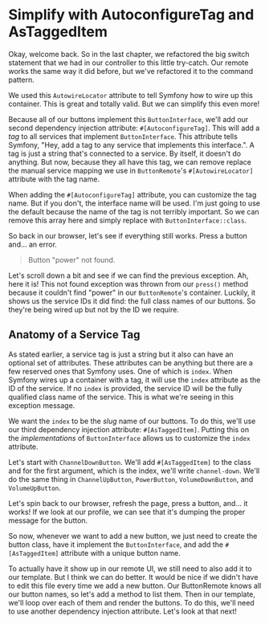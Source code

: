 # Simplify with AutoconfigureTag and AsTaggedItem

Okay, welcome back. So in the last chapter, we refactored the big switch statement that
we had in our controller to this little try-catch. Our remote works the same way it did
before, but we've refactored it to the command pattern.

We used this `AutowireLocator` attribute to tell Symfony how to wire up this
container. This is great and totally valid. But we can simplify this even more!

Because all of our buttons implement this `ButtonInterface`, we'll add our second
dependency injection attribute: `#[AutoconfigureTag]`. This will add a _tag_ to all services that
implement `ButtonInterface`. This attribute tells Symfony, "Hey, add a tag to any service
that implements this interface.". A tag is just a string that's connected to a service.
By itself, it doesn't do anything. But now, because they all have this tag, we can remove
replace the manual service mapping we use in `ButtonRemote`'s `#[AutowireLocator]` attribute
with the tag name.

When adding the `#[AutoconfigureTag]` attribute, you can customize the tag name. But if you
don't, the interface name will be used. I'm just going to use the default
because the name of the tag is not terribly important. So we can remove this array here and
simply replace with `ButtonInterface::class`.

So back in our browser, let's see if everything still works. Press a button and... an error.

> Button "power" not found.

Let's scroll down a bit and see if we can find the previous exception. Ah, here it is!
This not found exception was thrown from our `press()` method because it couldn't find
"power" in our `ButtonRemote`'s container. Luckily, it shows us the service IDs it did find: the full
class names of our buttons. So they're being wired up but not by the ID we require.

## Anatomy of a Service Tag

As stated earlier, a service tag is just a string but it also can have an optional set
of attributes. These attributes can be anything but there are a few reserved ones that
Symfony uses. One of which is `index`. When Symfony wires up a container with a tag, it
will use the `index` attribute as the ID of the service. If no `index` is provided, the
service ID will be the fully qualified class name of the service. This is what we're seeing
in this exception message.

We want the `index` to be the _slug_ name of our buttons. To do this, we'll use our third
dependency injection attribute: `#[AsTaggedItem]`. Putting this on the _implementations_
of `ButtonInterface` allows us to customize the `index` attribute.

Let's start with `ChannelDownButton`. We'll add `#[AsTaggedItem]` to the class and
for the first argument, which is the index, we'll write `channel-down`. We'll do the 
same thing in `ChannelUpButton`, `PowerButton`, `VolumeDownButton`, and `VolumeUpButton`.

Let's spin back to our browser, refresh the page, press a button, and... it works! If we
look at our profile, we can see that it's dumping the proper message for the button.

So now, whenever we want to add a new button, we just need to create the button class,
have it implement the `ButtonInterface`, and add the `#[AsTaggedItem]` attribute with
a unique button name.

To actually have it show up in our remote UI, we still need to also add it to our template.
But I think we can do better. It would be nice if we didn't have to edit this file every
time we add a new button. Our ButtonRemote knows all our button names, so let's add a
method to list them. Then in our template, we'll loop over each of them and render the
buttons. To do this, we'll need to use another dependency injection attribute. Let's
look at that next!
